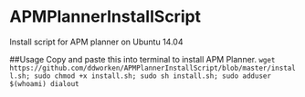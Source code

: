 APMPlannerInstallScript
=======================

Install script for APM planner on Ubuntu 14.04

##Usage
Copy and paste this into terminal to install APM Planner. 
```wget https://github.com/ddworken/APMPlannerInstallScript/blob/master/install.sh; sudo chmod +x install.sh; sudo sh install.sh; sudo adduser $(whoami) dialout```
